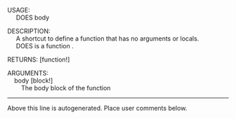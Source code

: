 USAGE:  
&nbsp;&nbsp;&nbsp;&nbsp;&nbsp;DOES&nbsp;body&nbsp;  
  
DESCRIPTION:  
&nbsp;&nbsp;&nbsp;&nbsp;&nbsp;A&nbsp;shortcut&nbsp;to&nbsp;define&nbsp;a&nbsp;function&nbsp;that&nbsp;has&nbsp;no&nbsp;arguments&nbsp;or&nbsp;locals.  
&nbsp;&nbsp;&nbsp;&nbsp;&nbsp;DOES&nbsp;is&nbsp;a&nbsp;function&nbsp;.  
  
RETURNS:&nbsp;[function!]  
  
ARGUMENTS:  
&nbsp;&nbsp;&nbsp;&nbsp;body&nbsp;[block!]  
&nbsp;&nbsp;&nbsp;&nbsp;&nbsp;&nbsp;&nbsp;&nbsp;The&nbsp;body&nbsp;block&nbsp;of&nbsp;the&nbsp;function  
___
Above this line is autogenerated. Place user comments below.